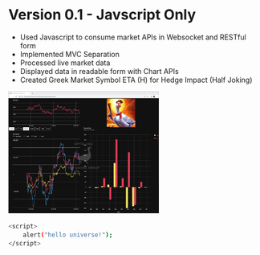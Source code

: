 # Version 0.1 - Javscript Only

* Used Javascript to consume market APIs in Websocket and RESTful form
* Implemented MVC Separation
* Processed live market data
* Displayed data in readable form with Chart APIs
* Created Greek Market Symbol ETA (H) for Hedge Impact (Half Joking)

<img
  src="https://github.com/MrSchaffner/Code-Summary/blob/master/Images_Display/spyglass_v1.png"
  alt="Spyglass Version 1 Image"
  style="display: inline-block; margin: 0 auto; max-width: 300px">

```bash
<script>
    alert("hello universe!");
</script>
```